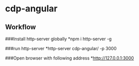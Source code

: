 # cdp-angular

## Workflow

###Install http-server globally
 *npm i http-server -g

###run http-server
*http-server cdp-angular/ -p 3000

###Open browser with following address
*http://127.0.0.1:3000
